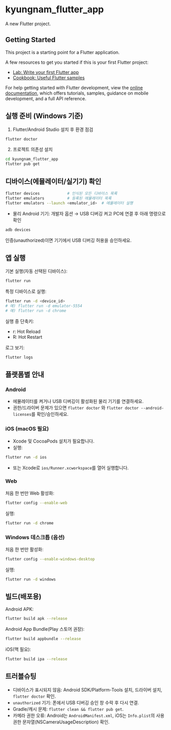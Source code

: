 # kyungnam_flutter_app

A new Flutter project.

## Getting Started

This project is a starting point for a Flutter application.

A few resources to get you started if this is your first Flutter project:

- [Lab: Write your first Flutter app](https://docs.flutter.dev/get-started/codelab)
- [Cookbook: Useful Flutter samples](https://docs.flutter.dev/cookbook)

For help getting started with Flutter development, view the
[online documentation](https://docs.flutter.dev/), which offers tutorials,
samples, guidance on mobile development, and a full API reference.

## 실행 준비 (Windows 기준)

1) Flutter/Android Studio 설치 후 환경 점검

```bash
flutter doctor
```

2) 프로젝트 의존성 설치

```bash
cd kyungnam_flutter_app
flutter pub get
```

## 디바이스(에뮬레이터/실기기) 확인

```bash
flutter devices            # 인식된 모든 디바이스 목록
flutter emulators          # 등록된 에뮬레이터 목록
flutter emulators --launch <emulator_id>  # 에뮬레이터 실행
```

- 물리 Android 기기: 개발자 옵션 → USB 디버깅 켜고 PC에 연결 후 아래 명령으로 확인

```bash
adb devices
```

인증(unauthorized)이면 기기에서 USB 디버깅 허용을 승인하세요.

## 앱 실행

기본 실행(자동 선택된 디바이스):

```bash
flutter run
```

특정 디바이스로 실행:

```bash
flutter run -d <device_id>
# 예) flutter run -d emulator-5554
# 예) flutter run -d chrome
```

실행 중 단축키:
- r: Hot Reload
- R: Hot Restart

로그 보기:

```bash
flutter logs
```

## 플랫폼별 안내

### Android
- 에뮬레이터를 켜거나 USB 디버깅이 활성화된 물리 기기를 연결하세요.
- 권한/드라이버 문제가 있으면 `flutter doctor` 와 `flutter doctor --android-licenses`를 확인/승인하세요.

### iOS (macOS 필요)
- Xcode 및 CocoaPods 설치가 필요합니다.
- 실행:

```bash
flutter run -d ios
```

- 또는 Xcode로 `ios/Runner.xcworkspace`를 열어 실행합니다.

### Web

처음 한 번만 Web 활성화:

```bash
flutter config --enable-web
```

실행:

```bash
flutter run -d chrome
```

### Windows 데스크톱 (옵션)

처음 한 번만 활성화:

```bash
flutter config --enable-windows-desktop
```

실행:

```bash
flutter run -d windows
```

## 빌드(배포용)

Android APK:

```bash
flutter build apk --release
```

Android App Bundle(Play 스토어 권장):

```bash
flutter build appbundle --release
```

iOS(맥 필요):

```bash
flutter build ipa --release
```

## 트러블슈팅

- 디바이스가 표시되지 않음: Android SDK/Platform-Tools 설치, 드라이버 설치, `flutter doctor` 확인.
- `unauthorized` 기기: 폰에서 USB 디버깅 승인 창 수락 후 다시 연결.
- Gradle/캐시 문제: `flutter clean && flutter pub get`.
- 카메라 권한 오류: Android는 `AndroidManifest.xml`, iOS는 `Info.plist`의 사용 권한 문자열(NSCameraUsageDescription) 확인.